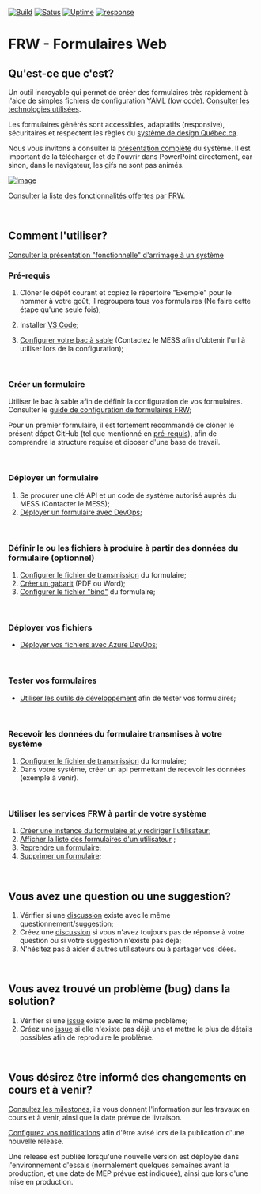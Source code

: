 [![Build](https://github.com/MTESSDev/FRW/actions/workflows/build.yml/badge.svg?kill_cache=1)](https://github.com/MTESSDev/FRW/actions/workflows/build.yml) [![Satus](https://status.infologique.net/api/badge/1/status?kill_cache=1)](https://status.infologique.net/status/mess) [![Uptime](https://status.infologique.net/api/badge/1/uptime/24?kill_cache=1)](https://status.infologique.net/status/mess) [![response](https://status.infologique.net/api/badge/1/response?kill_cache=1)](https://status.infologique.net/status/mess)

# FRW - Formulaires Web

## Qu'est-ce que c'est?
Un outil incroyable qui permet de créer des formulaires très rapidement à l'aide de simples fichiers de configuration YAML (low code). [Consulter les technologies utilisées](Documentation/technologies-utilisees.md).

Les formulaires générés sont accessibles, adaptatifs (responsive), sécuritaires et respectent les règles du [système de design Québec.ca](https://design.quebec.ca/).

Nous vous invitons à consulter la [présentation complète](https://github.com/MTESSDev/FRW/blob/main/Documentation/Documents/FRW%20-%20Pr%C3%A9sentation%20compl%C3%A8te.pptx) du système. Il est important de la télécharger et de l'ouvrir dans PowerPoint directement, car sinon, dans le navigateur, les gifs ne sont pas animés.

[![Image](https://user-images.githubusercontent.com/129791924/251484311-8dcc5dd2-ee22-4f6e-9df0-2ae0b0293df6.png)](Documentation/Documents/FRW%20-%20Pr%C3%A9sentation%20compl%C3%A8te.pptx)

[Consulter la liste des fonctionnalités offertes par FRW](Documentation/fonctionnalites.md).

&nbsp;

## Comment l'utiliser?

[Consulter la présentation "fonctionnelle" d'arrimage à un système](Documentation/Documents/FRW_Arrimage%20d'un%20système%20autorisé.pdf)


### Pré-requis

1. Clôner le dépôt courant et copiez le répertoire "Exemple" pour le nommer à votre goût, il regroupera tous vos formulaires (Ne faire cette étape qu'une seule fois);
2. Installer [VS Code](https://code.visualstudio.com/); 

3. [Configurer votre bac à sable](https://github.com/MTESSDev/vscode-mtess-frw-bacasable) (Contactez le MESS afin d'obtenir l'url à utiliser lors de la configuration);

&nbsp;
### Créer un formulaire
    
Utiliser le bac à sable afin de définir la configuration de vos formulaires. Consulter le [guide de configuration de formulaires FRW](https://formulaires.it.mtess.gouv.qc.ca/Form/7/P700U/0/N); 


Pour un premier formulaire, il est fortement recommandé de clôner le présent dépot GitHub (tel que mentionné en [pré-requis](#pré-requis)), afin de comprendre la structure requise et diposer d'une base de travail.

&nbsp;
### Déployer un formulaire

1. Se procurer une clé API et un code de système autorisé auprès du MESS (Contacter le MESS);
1. [Déployer un formulaire avec DevOps](Documentation/deployer.md);
 
&nbsp;
### Définir le ou les fichiers à produire à partir des données du formulaire (optionnel)
1. [Configurer le fichier de transmission](Documentation/fichiers-transmission.md) du formulaire; 
1. [Créer un gabarit](Documentation/gabarits.md) (PDF ou Word);
1. [Configurer le fichier "bind"](Documentation/fichiers-bind.md) du formulaire;

&nbsp;

### Déployer vos fichiers
- [Déployer vos fichiers avec Azure DevOps](https://marketplace.visualstudio.com/items?itemName=MTESS.mtess-frw-deploiement);

&nbsp;
### Tester vos formulaires
- [Utiliser les outils de développement](Documentation/outils-developpement.md) afin de tester vos formulaires;

&nbsp;
### Recevoir les données du formulaire transmises à votre système
1. [Configurer le fichier de transmission](Documentation/fichiers-transmission.md) du formulaire; 
1. Dans votre système, créer un api permettant de recevoir les données (exemple à venir). 

&nbsp;
### Utiliser les services FRW à partir de votre système

1. [Créer une instance du formulaire et y rediriger l'utilisateur](Documentation/connexion-au-systeme.md#cr%C3%A9er-un-formulaire-et-y-rediriger-lutilisateur);
1. [Afficher la liste des formulaires d'un utilisateur](Documentation/connexion-au-systeme.md#afficher-la-liste-des-formulaires-dun-utilisateur) ;
1. [Reprendre un formulaire](Documentation/connexion-au-systeme.md#reprendre-un-formulaire);
1. [Supprimer un formulaire](Documentation/connexion-au-systeme.md#supprimer-un-formulaire);

&nbsp;
## Vous avez une question ou une suggestion?

1. Vérifier si une [discussion](https://github.com/MTESSDev/FRW/discussions) existe avec le même questionnement/suggestion;
1. Créez une [discussion](https://github.com/MTESSDev/FRW/discussions) si vous n'avez toujours pas de réponse à votre question ou si votre suggestion n'existe pas déjà;
1. N'hésitez pas à aider d'autres utilisateurs ou à partager vos idées.

&nbsp;
## Vous avez trouvé un problème (bug) dans la solution?

1. Vérifier si une [issue](https://github.com/MTESSDev/FRW/issues) existe avec le même problème;
2. Créez une [issue](https://github.com/MTESSDev/FRW/issues) si elle n'existe pas déjà une et mettre le plus de détails possibles afin de reproduire le problème.


&nbsp;
## Vous désirez être informé des changements en cours et à venir?

[Consultez les milestones](https://github.com/MTESSDev/FRW/milestones), ils vous donnent l'information sur les travaux en cours et à venir, ainsi que la date prévue de livraison.


[Configurez vos notifications](Documentation/configurer-notifications.md) afin d'être avisé lors de la publication d'une nouvelle release.

Une release est publiée lorsqu'une nouvelle version est déployée dans l'environnement d'essais (normalement quelques semaines avant la production, et une date de MEP prévue est indiquée), ainsi que lors d'une mise en production.
